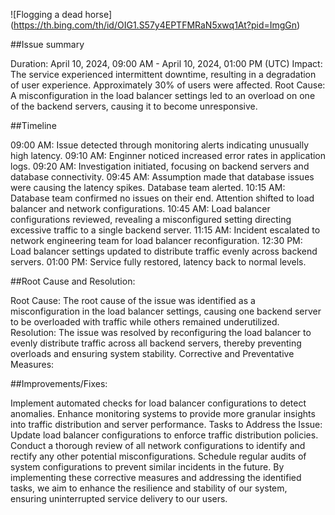 ![Flogging a dead horse] (https://th.bing.com/th/id/OIG1.S57y4EPTFMRaN5xwq1At?pid=ImgGn)

##Issue summary

Duration: April 10, 2024, 09:00 AM - April 10, 2024, 01:00 PM (UTC) Impact: The service experienced intermittent downtime, resulting in a degradation of user experience. Approximately 30% of users were affected. Root Cause: A misconfiguration in the load balancer settings led to an overload on one of the backend servers, causing it to become unresponsive.

##Timeline

09:00 AM: Issue detected through monitoring alerts indicating unusually high latency. 09:10 AM: Enginner noticed increased error rates in application logs. 09:20 AM: Investigation initiated, focusing on backend servers and database connectivity. 09:45 AM: Assumption made that database issues were causing the latency spikes. Database team alerted. 10:15 AM: Database team confirmed no issues on their end. Attention shifted to load balancer and network configurations. 10:45 AM: Load balancer configurations reviewed, revealing a misconfigured setting directing excessive traffic to a single backend server. 11:15 AM: Incident escalated to network engineering team for load balancer reconfiguration. 12:30 PM: Load balancer settings updated to distribute traffic evenly across backend servers. 01:00 PM: Service fully restored, latency back to normal levels.

##Root Cause and Resolution:

Root Cause: The root cause of the issue was identified as a misconfiguration in the load balancer settings, causing one backend server to be overloaded with traffic while others remained underutilized. Resolution: The issue was resolved by reconfiguring the load balancer to evenly distribute traffic across all backend servers, thereby preventing overloads and ensuring system stability. Corrective and Preventative Measures:

##Improvements/Fixes:

Implement automated checks for load balancer configurations to detect anomalies. Enhance monitoring systems to provide more granular insights into traffic distribution and server performance. Tasks to Address the Issue: Update load balancer configurations to enforce traffic distribution policies. Conduct a thorough review of all network configurations to identify and rectify any other potential misconfigurations. Schedule regular audits of system configurations to prevent similar incidents in the future. By implementing these corrective measures and addressing the identified tasks, we aim to enhance the resilience and stability of our system, ensuring uninterrupted service delivery to our users.
